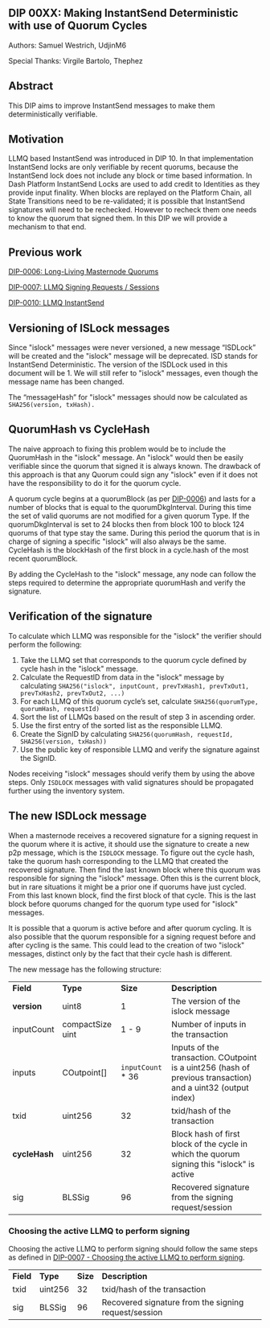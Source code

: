 ## DIP 00XX: Making InstantSend Deterministic with use of Quorum Cycles

Authors: Samuel Westrich, UdjinM6

Special Thanks: Virgile Bartolo, Thephez


## Abstract

This DIP aims to improve InstantSend messages to make them deterministically verifiable.


## Motivation

LLMQ based InstantSend was introduced in DIP 10. In that implementation InstantSend locks are only verifiable by recent quorums, because the InstantSend lock does not include any block or time based information. In Dash Platform InstantSend Locks are used to add credit to Identities as they provide input finality. When blocks are replayed on the Platform Chain, all State Transitions need to be re-validated; it is possible that InstantSend signatures will need to be rechecked. However to recheck them one needs to know the quorum that signed them. In this DIP we will provide a mechanism to that end.


## Previous work

[DIP-0006: Long-Living Masternode Quorums](https://github.com/dashpay/dips/blob/master/dip-0006.md)

[DIP-0007: LLMQ Signing Requests / Sessions](https://github.com/dashpay/dips/blob/master/dip-0007.md)

[DIP-0010: LLMQ InstantSend](https://github.com/dashpay/dips/blob/master/dip-0010.md)


## Versioning of ISLock messages

Since "islock" messages were never versioned, a new message “ISDLock” will be created and the "islock" message will be deprecated. ISD stands for InstantSend Deterministic. The version of the ISDLock used in this document will be 1. We will still refer to "islock" messages, even though the message name has been changed.

The “messageHash” for "islock" messages should now be calculated as `SHA256(version, txHash).`


## QuorumHash vs CycleHash

The naive approach to fixing this problem would be to include the QuorumHash in the "islock" message. An "islock" would then be easily verifiable since the quorum that signed it is always known. The drawback of this approach is that any Quorum could sign any "islock" even if it does not have the responsibility to do it for the quorum cycle.

A quorum cycle begins at a quorumBlock (as per [DIP-0006](https://github.com/dashpay/dips/blob/master/dip-0006.md#parametersvariables-of-a-llmq-and-dkg)) and lasts for a number of blocks that is equal to the quorumDkgInterval. During this time the set of valid quorums are not modified for a given quorum Type. If the quorumDkgInterval is set to 24 blocks then from block 100 to block 124 quorums of that type stay the same. During this period the quorum that is in charge of signing a specific "islock" will also always be the same. CycleHash is the blockHash of the first block in a cycle.hash of the most recent quorumBlock.

By adding the CycleHash to the "islock" message, any node can follow the steps required to determine the appropriate quorumHash and verify the signature.


## Verification of the signature

To calculate which LLMQ was responsible for the "islock" the verifier should perform the following:



1. Take the LLMQ set that corresponds to the quorum cycle defined by cycle hash in the "islock" message.
2. Calculate the RequestID from data in the "islock" message by calculating `SHA256("islock", inputCount, prevTxHash1, prevTxOut1, prevTxHash2, prevTxOut2, ...)`
3. For each LLMQ of this quorum cycle’s set, calculate `SHA256(quorumType, quorumHash, requestId)`
4. Sort the list of LLMQs based on the result of step 3 in ascending order.
5. Use the first entry of the sorted list as the responsible LLMQ.
6. Create the SignID by calculating `SHA256(quorumHash, requestId, SHA256(version, txHash))`
7. Use the public key of responsible LLMQ and verify the signature against the SignID.

Nodes receiving "islock" messages should verify them by using the above steps. Only `ISDLOCK` messages with valid signatures should be propagated further using the inventory system.


## The new ISDLock message

When a masternode receives a recovered signature for a signing request in the quorum where it is active, it should use the signature to create a new p2p message, which is the `ISDLOCK` message. To figure out the cycle hash, take the quorum hash corresponding to the LLMQ that created the recovered signature. Then find the last known block where this quorum was responsible for signing the "islock" message. Often this is the current block, but in rare situations it might be a prior one if quorums have just cycled. From this last known block, find the first block of that cycle. This is the last block before quorums changed for the quorum type used for "islock" messages.

It is possible that a quorum is active before and after quorum cycling. It is also possible that the quorum responsible for a signing request before and after cycling is the same. This could lead to the creation of two "islock" messages, distinct only by the fact that their cycle hash is different.

The new message has the following structure:


<table>
  <tr>
   <td><strong>Field</strong>
   </td>
   <td><strong>Type</strong>
   </td>
   <td><strong>Size</strong>
   </td>
   <td><strong>Description</strong>
   </td>
  </tr>
  <tr>
   <td><strong>version</strong>
   </td>
   <td>uint8
   </td>
   <td>1
   </td>
   <td>The version of the islock message
   </td>
  </tr>
  <tr>
   <td>inputCount
   </td>
   <td>compactSize uint
   </td>
   <td>1 - 9
   </td>
   <td>Number of inputs in the transaction
   </td>
  </tr>
  <tr>
   <td>inputs
   </td>
   <td>COutpoint[]
   </td>
   <td><code>inputCount</code> * 36
   </td>
   <td>Inputs of the transaction. COutpoint is a uint256 (hash of previous transaction) and a uint32 (output index)
   </td>
  </tr>
  <tr>
   <td>txid
   </td>
   <td>uint256
   </td>
   <td>32
   </td>
   <td>txid/hash of the transaction
   </td>
  </tr>
  <tr>
   <td><strong>cycleHash</strong>
   </td>
   <td>uint256
   </td>
   <td>32
   </td>
   <td>Block hash of first block of the cycle in which the quorum signing this "islock" is active
   </td>
  </tr>
  <tr>
   <td>sig
   </td>
   <td>BLSSig
   </td>
   <td>96
   </td>
   <td>Recovered signature from the signing request/session
   </td>
  </tr>
</table>



### **Choosing the active LLMQ to perform signing**

Choosing the active LLMQ to perform signing should follow the same steps as defined in [DIP-0007 - Choosing the active LLMQ to perform signing](https://github.com/dashpay/dips/blob/master/dip-0007.md#choosing-the-active-llmq-to-perform-signing). 


<table>
  <tr>
   <td><strong>Field</strong>
   </td>
   <td><strong>Type</strong>
   </td>
   <td><strong>Size</strong>
   </td>
   <td><strong>Description</strong>
   </td>
  </tr>
  <tr>
   <td>txid
   </td>
   <td>uint256
   </td>
   <td>32
   </td>
   <td>txid/hash of the transaction
   </td>
  </tr>
  <tr>
   <td>sig
   </td>
   <td>BLSSig
   </td>
   <td>96
   </td>
   <td>Recovered signature from the signing request/session
   </td>
  </tr>
</table>
